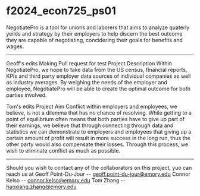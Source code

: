 # f2024_econ725_ps01
NegotiatePro is a tool for unions and laborers that aims to analyze quaterly yeilds and strategy by their employers to help discern the best outcome they are capable of negotiating, concidering their goals for benefits and wages.

--------------

Geoff's edits
Making Pull request for test
Project Description
Within NegotiatePro, we hope to take data from the US census, financial reports, KPIs and third party employer data sources of individual companies as well as industry averages. By weighing the needs of the employer and employee, NegotiatePro will be able to create the optimal outcome for both parties involved. 


Tom's edits
Project Aim
Conflict within employers and employees, we believe, is not a dilemma that has no chance of resolving. While getting to a point of equilibrium often means that both parties have to give up part of their earnings, we believe that through connecting through data and statistics we can demonstrate to employers and employees that giving up a certain amount of profit will result in more success in the long run, thus the other party would also compensate their losses. Through this process, we wish to eliminate conflict as much as possible.

--------------

Should you wish to contact any of the collaborators on this project, yuo can reach us at
Geoff Point-Du-Jour   --   geoff.point-du-jour@emory.edu
Connor Kelso   --   connor.kelso@emory.edu
Tom Zhang   --   haoxiang.zhang@emory.edu